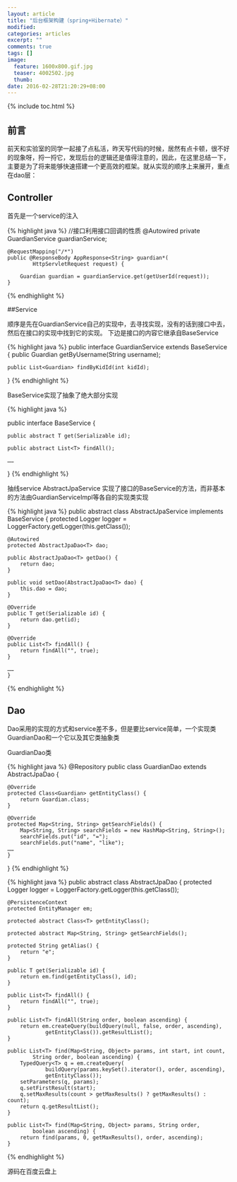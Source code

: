 ```yaml
---
layout: article
title: "后台框架构建（spring+Hibernate）"
modified:
categories: articles
excerpt: ""
comments: true
tags: []
image: 
  feature: 1600x800.gif.jpg
  teaser: 4002502.jpg
  thumb:
date: 2016-02-28T21:20:29+08:00
---
```


{% include toc.html %}

## 前言

前天和实验室的同学一起接了点私活，昨天写代码的时候，居然有点卡顿，很不好的现象呀，捋一捋它，发现后台的逻辑还是值得注意的，因此，在这里总结一下，主要是为了将来能够快速搭建一个更高效的框架。就从实现的顺序上来展开，重点在dao层：

## Controller

首先是一个service的注入

{% highlight java %}
	//接口利用接口回调的性质
	@Autowired
	private GuardianService guardianService;
	
	@RequestMapping("/*")
	public @ResponseBody AppResponse<String> guardian*(
			HttpServletRequest request) {

		Guardian guardian = guardianService.get(getUserId(request));
	}
{% endhighlight %}

##Service

顺序是先在GuardianService自己的实现中，去寻找实现，没有的话到接口中去，然后在接口的实现中找到它的实现。
下边是接口的内容它继承自BaseService

{% highlight java %}
public interface GuardianService extends BaseService<Guardian> {
	public Guardian getByUsername(String username);

	public List<Guardian> findByKidId(int kidId);

}
{% endhighlight %}

BaseService实现了抽象了绝大部分实现

{% highlight java %}

public interface BaseService<T extends BaseEntity> {

	public abstract T get(Serializable id);

	public abstract List<T> findAll();

	……

}
{% endhighlight %}

抽线service AbstractJpaService 实现了接口的BaseService的方法，而非基本的方法由GuardianServiceImpl等各自的实现类实现

{% highlight java %}
public abstract class AbstractJpaService<T extends BaseEntity> implements
		BaseService<T> {
	protected Logger logger = LoggerFactory.getLogger(this.getClass());

	@Autowired
	protected AbstractJpaDao<T> dao;

	public AbstractJpaDao<T> getDao() {
		return dao;
	}

	public void setDao(AbstractJpaDao<T> dao) {
		this.dao = dao;
	}

	@Override
	public T get(Serializable id) {
		return dao.get(id);
	}

	@Override
	public List<T> findAll() {
		return findAll("", true);
	}

	……
	}
{% endhighlight %}

## Dao

Dao采用的实现的方式和service差不多，但是要比service简单，一个实现类GuardianDao和一个它以及其它类抽象类

GuardianDao类

{% highlight java %}
@Repository
public class GuardianDao extends AbstractJpaDao<Guardian> {

	@Override
	protected Class<Guardian> getEntityClass() {
		return Guardian.class;
	}

	@Override
	protected Map<String, String> getSearchFields() {
		Map<String, String> searchFields = new HashMap<String, String>();
		searchFields.put("id", "=");
		searchFields.put("name", "like");
	……
	}

}
{% endhighlight %}

{% highlight java %}
public abstract class AbstractJpaDao<T extends BaseEntity> {
	protected Logger logger = LoggerFactory.getLogger(this.getClass());

	@PersistenceContext
	protected EntityManager em;

	protected abstract Class<T> getEntityClass();

	protected abstract Map<String, String> getSearchFields();

	protected String getAlias() {
		return "e";
	}

	public T get(Serializable id) {
		return em.find(getEntityClass(), id);
	}

	public List<T> findAll() {
		return findAll("", true);
	}

	public List<T> findAll(String order, boolean ascending) {
		return em.createQuery(buildQuery(null, false, order, ascending),
				getEntityClass()).getResultList();
	}

	public List<T> find(Map<String, Object> params, int start, int count,
			String order, boolean ascending) {
		TypedQuery<T> q = em.createQuery(
				buildQuery(params.keySet().iterator(), order, ascending),
				getEntityClass());
		setParameters(q, params);
		q.setFirstResult(start);
		q.setMaxResults(count > getMaxResults() ? getMaxResults() : count);
		return q.getResultList();
	}

	public List<T> find(Map<String, Object> params, String order,
			boolean ascending) {
		return find(params, 0, getMaxResults(), order, ascending);
	}
{% endhighlight %}

源码在百度云盘上